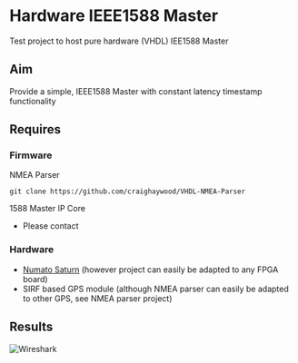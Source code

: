 # Hardware IEEE1588 Master
Test project to host pure hardware (VHDL) IEE1588 Master 

## Aim
Provide a simple, IEEE1588 Master with constant latency timestamp functionality

## Requires

### Firmware
NMEA Parser
```
git clone https://github.com/craighaywood/VHDL-NMEA-Parser
```
1588 Master IP Core  
- Please contact

### Hardware
- [Numato Saturn](http://numato.com/saturn-spartan-6-fpga-development-board-with-ddr-sdram/) (however project can easily be adapted to any FPGA board)
- SIRF based GPS module (although NMEA parser can easily be adapted to other GPS, see NMEA parser project)


## Results
![Wireshark](https://raw.githubusercontent.com/craighaywood/IEEE1588-Master-VHDL/master/data/screenshot.png)
